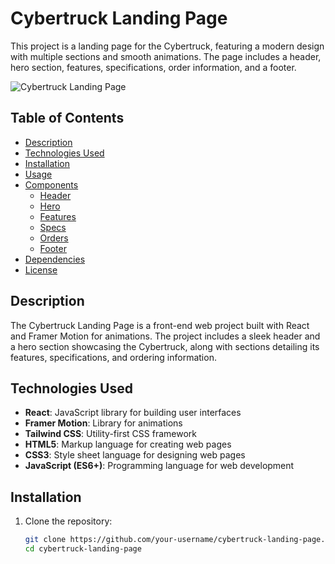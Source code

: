 # Cybertruck Landing Page

This project is a landing page for the Cybertruck, featuring a modern design with multiple sections and smooth animations. The page includes a header, hero section, features, specifications, order information, and a footer.

![Cybertruck Landing Page](./screenshot.png)

## Table of Contents

- [Description](#description)
- [Technologies Used](#technologies-used)
- [Installation](#installation)
- [Usage](#usage)
- [Components](#components)
  - [Header](#header)
  - [Hero](#hero)
  - [Features](#features)
  - [Specs](#specs)
  - [Orders](#orders)
  - [Footer](#footer)
- [Dependencies](#dependencies)
- [License](#license)

## Description

The Cybertruck Landing Page is a front-end web project built with React and Framer Motion for animations. The project includes a sleek header and a hero section showcasing the Cybertruck, along with sections detailing its features, specifications, and ordering information.

## Technologies Used

- **React**: JavaScript library for building user interfaces
- **Framer Motion**: Library for animations
- **Tailwind CSS**: Utility-first CSS framework
- **HTML5**: Markup language for creating web pages
- **CSS3**: Style sheet language for designing web pages
- **JavaScript (ES6+)**: Programming language for web development

## Installation

1. Clone the repository:

   ```bash
   git clone https://github.com/your-username/cybertruck-landing-page.git
   cd cybertruck-landing-page

